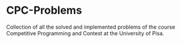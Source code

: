 # CPC-Problems
Collection of all the solved and implemented problems of the course Competitive Programming and Contest at the University of Pisa.
